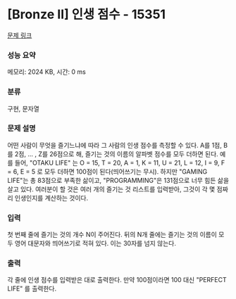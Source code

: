 # [Bronze II] 인생 점수 - 15351 

[문제 링크](https://www.acmicpc.net/problem/15351) 

### 성능 요약

메모리: 2024 KB, 시간: 0 ms

### 분류

구현, 문자열

### 문제 설명

<p>어떤 사람이 무엇을 즐기느냐에 따라 그 사람의 인생 점수를 측정할 수 있다. A를 1점, B를 2점, ... , Z를 26점으로 해, 즐기는 것의 이름의 알파벳 점수를 모두 더하면 된다. 예를 들어, "OTAKU LIFE" 는 O = 15, T = 20, A = 1, K = 11, U = 21, L = 12, I = 9, F = 6, E = 5 로 모두 더하면 100점이 된다(띄어쓰기는 무시). 하지만 "GAMING LIFE"는 총 83점으로 부족한 삶이고, "PROGRAMMING"은 131점으로 너무 힘든 삶을 살고 있다. 여러분이 할 것은 여러 개의 즐기는 것 리스트를 입력받아, 그것이 각 몇 점짜리 인생인지를 계산하는 것이다.</p>

### 입력 

 <p>첫 번째 줄에 즐기는 것의 개수 N이 주어진다. 뒤의 N개 줄에는 즐기는 것의 이름이 모두 영어 대문자와 띄어쓰기로 적혀 있다. 이는 30자를 넘지 않는다.</p>

### 출력 

 <p>각 줄에 인생 점수를 입력받은 대로 출력한다. 만약 100점이라면 100 대신 "PERFECT LIFE" 를 출력한다.</p>

